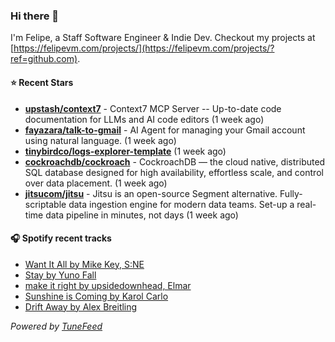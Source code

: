 ### Hi there 👋

I'm Felipe, a Staff Software Engineer & Indie Dev. Checkout my projects at [https://felipevm.com/projects/](https://felipevm.com/projects/?ref=github.com).

#### ⭐ Recent Stars
- **[upstash/context7](https://github.com/upstash/context7)** - Context7 MCP Server -- Up-to-date code documentation for LLMs and AI code editors (1 week ago)
- **[fayazara/talk-to-gmail](https://github.com/fayazara/talk-to-gmail)** - AI Agent for managing your Gmail account using natural language. (1 week ago)
- **[tinybirdco/logs-explorer-template](https://github.com/tinybirdco/logs-explorer-template)** (1 week ago)
- **[cockroachdb/cockroach](https://github.com/cockroachdb/cockroach)** - CockroachDB — the cloud native, distributed SQL database designed for high availability, effortless scale, and control over data placement. (1 week ago)
- **[jitsucom/jitsu](https://github.com/jitsucom/jitsu)** - Jitsu is an open-source Segment alternative. Fully-scriptable data ingestion engine for modern data teams. Set-up a real-time data pipeline in minutes, not days (1 week ago)

#### 🎧 Spotify recent tracks
- [Want It All by Mike Key, S:NE](https://open.spotify.com/track/2bFHpvUFSKn1fWacZlARlk)
- [Stay by Yuno Fall](https://open.spotify.com/track/61l5YM2fNO6FnxkPomM4P5)
- [make it right by upsidedownhead, Elmar](https://open.spotify.com/track/5YU7vzxKLzH2YVcDRNkfkH)
- [Sunshine is Coming by Karol Carlo](https://open.spotify.com/track/3mCBnVxnyLp2t5uhxsK4pm)
- [Drift Away by Alex Breitling](https://open.spotify.com/track/3fc76LcSqH8jYX56DHlZpz)

_Powered by [TuneFeed](https://tunefeed.app?ref=github.com)_
